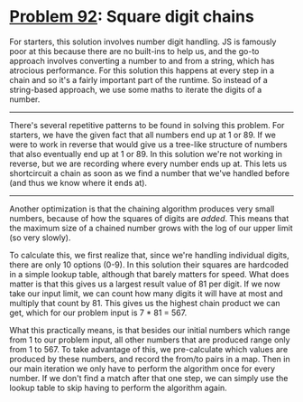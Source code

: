 # [Problem 92](https://projecteuler.net/problem=92): Square digit chains

For starters, this solution involves number digit handling.
JS is famously poor at this because there are no built-ins to help us, and the go-to approach involves converting a number to and from a string, which has atrocious performance.
For this solution this happens at every step in a chain and so it's a fairly important part of the runtime.
So instead of a string-based approach, we use some maths to iterate the digits of a number.

---

There's several repetitive patterns to be found in solving this problem.
For starters, we have the given fact that all numbers end up at 1 or 89.
If we were to work in reverse that would give us a tree-like structure of numbers that also eventually end up at 1 or 89.
In this solution we're not working in reverse, but we are recording where every number ends up at.
This lets us shortcircuit a chain as soon as we find a number that we've handled before (and thus we know where it ends at).

---

Another optimization is that the chaining algorithm produces very small numbers, because of how the squares of digits are *added*.
This means that the maximum size of a chained number grows with the log of our upper limit (so very slowly).

To calculate this, we first realize that, since we're handling individual digits, there are only 10 options (0-9).
In this solution their squares are hardcoded in a simple lookup table, although that barely matters for speed.
What does matter is that this gives us a largest result value of 81 per digit.
If we now take our input limit, we can count how many digits it will have at most and multiply that count by 81.
This gives us the highest chain product we can get, which for our problem input is 7 * 81 = 567.

What this practically means, is that besides our initial numbers which range from 1 to our problem input, all other numbers that are produced range only from 1 to 567.
To take advantage of this, we pre-calculate which values are produced by these numbers, and record the from/to pairs in a map.
Then in our main iteration we only have to perform the algorithm once for every number.
If we don't find a match after that one step, we can simply use the lookup table to skip having to perform the algorithm again.
